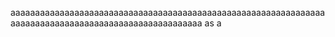 aaaaaaaaaaaaaaaaaaaaaaaaaaaaaaaaaaaaaaaaaaaaaaaaaaaaaaaaaaaaaaaaaaaaaaaaaaaaaaaaaaaaaaaaaaaaaaaaaaaaaaa
as
a
